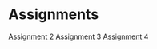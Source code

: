 # Assignments
[Assignment 2](https://github.com/furkan013/Assignments/blob/master/assignment2.ipynb) 
[Assignment 3](https://github.com/furkan013/Assignments/blob/master/assignment3%20(5).ipynb)
[Assignment 4](https://github.com/furkan013/Assignments/blob/master/assignment4.ipynb)

